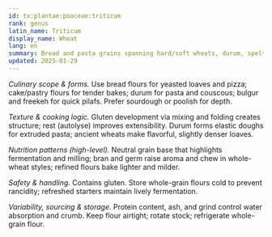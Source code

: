 ```yaml
---
id: tx:plantae:poaceae:triticum
rank: genus
latin_name: Triticum
display_name: Wheat
lang: en
summary: Bread and pasta grains spanning hard/soft wheats, durum, spelt, einkorn, and emmer; milled into flours for leavened loaves, noodles, pastries, and cracked-grain pilafs.
updated: 2025-01-29
---
```


_Culinary scope & forms._ Use bread flours for yeasted loaves and pizza; cake/pastry flours for tender bakes; durum for pasta and couscous; bulgur and freekeh for quick pilafs. Prefer sourdough or poolish for depth.

_Texture & cooking logic._ Gluten development via mixing and folding creates structure; rest (autolyse) improves extensibility. Durum forms elastic doughs for extruded pasta; ancient wheats make flavorful, slightly denser loaves.

_Nutrition patterns (high-level)._ Neutral grain base that highlights fermentation and milling; bran and germ raise aroma and chew in whole-wheat styles; refined flours bake lighter and milder.

_Safety & handling._ Contains gluten. Store whole-grain flours cold to prevent rancidity; refreshed starters maintain lively fermentation.

_Variability, sourcing & storage._ Protein content, ash, and grind control water absorption and crumb. Keep flour airtight; rotate stock; refrigerate whole-grain flour.
